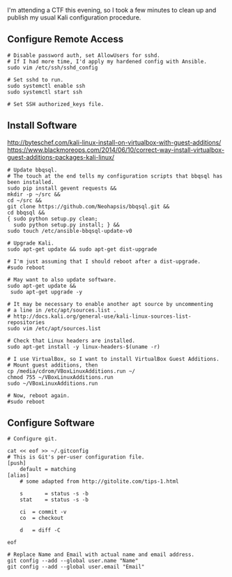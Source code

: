 
I'm attending a CTF this evening, so I took a few minutes to clean up and publish my usual Kali configuration procedure.

## Configure Remote Access

    # Disable password auth, set AllowUsers for sshd.
    # If I had more time, I'd apply my hardened config with Ansible.
    sudo vim /etc/ssh/sshd_config

    # Set sshd to run.
    sudo systemctl enable ssh
    sudo systemctl start ssh 

    # Set SSH authorized_keys file. 


## Install Software

<http://byteschef.com/kali-linux-install-on-virtualbox-with-guest-additions/>  
<https://www.blackmoreops.com/2014/06/10/correct-way-install-virtualbox-guest-additions-packages-kali-linux/>
 

    # Update bbqsql.
    # The touch at the end tells my configuration scripts that bbqsql has been installed.
    sudo pip install gevent requests &&
    mkdir -p ~/src &&
    cd ~/src &&
    git clone https://github.com/Neohapsis/bbqsql.git &&
    cd bbqsql &&
    { sudo python setup.py clean;
      sudo python setup.py install; } &&
    sudo touch /etc/ansible-bbqsql-update-v0

    # Upgrade Kali.
    sudo apt-get update && sudo apt-get dist-upgrade

    # I'm just assuming that I should reboot after a dist-upgrade.
    #sudo reboot

    # May want to also update software. 
    sudo apt-get update && 
     sudo apt-get upgrade -y 

    # It may be necessary to enable another apt source by uncommenting 
    # a line in /etc/apt/sources.list .
    # http://docs.kali.org/general-use/kali-linux-sources-list-repositories
    sudo vim /etc/apt/sources.list

    # Check that Linux headers are installed.
    sudo apt-get install -y linux-headers-$(uname -r)

    # I use VirtualBox, so I want to install VirtualBox Guest Additions.
    # Mount guest additions, then
    cp /media/cdrom/VBoxLinuxAdditions.run ~/
    chmod 755 ~/VBoxLinuxAdditions.run
    sudo ~/VBoxLinuxAdditions.run

    # Now, reboot again.
    #sudo reboot

## Configure Software


    # Configure git. 

    cat << eof >> ~/.gitconfig 
    # This is Git's per-user configuration file.
    [push]
	    default = matching
    [alias]
        # some adapted from http://gitolite.com/tips-1.html

        s       = status -s -b
        stat    = status -s -b

        ci  = commit -v
        co  = checkout

        d   = diff -C
    
    eof

    # Replace Name and Email with actual name and email address. 
    git config --add --global user.name "Name"
    git config --add --global user.email "Email"


